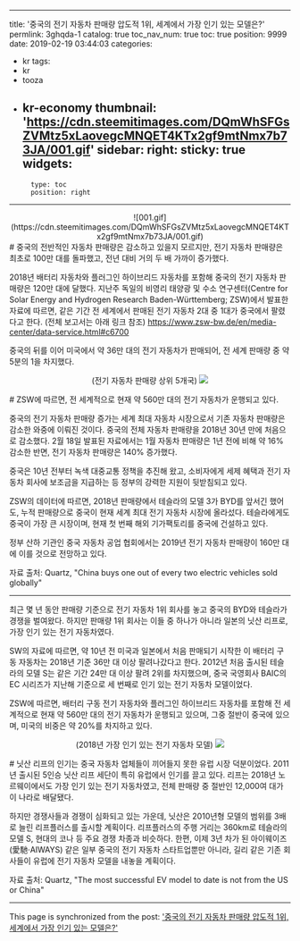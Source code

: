 
---
title: '중국의 전기 자동차 판매량 압도적 1위, 세계에서 가장 인기 있는 모델은?'
permlink: 3ghqda-1
catalog: true
toc_nav_num: true
toc: true
position: 9999
date: 2019-02-19 03:44:03
categories:
- kr
tags:
- kr
- tooza
- kr-economy
thumbnail: 'https://cdn.steemitimages.com/DQmWhSFGsZVMtz5xLaovegcMNQET4KTx2gf9mtNmx7b73JA/001.gif'
sidebar:
    right:
        sticky: true
widgets:
    -
        type: toc
        position: right
---


<center>
![001.gif](https://cdn.steemitimages.com/DQmWhSFGsZVMtz5xLaovegcMNQET4KTx2gf9mtNmx7b73JA/001.gif)
</center>
#
중국의 전반적인 자동차 판매량은 감소하고 있을지 모르지만, 전기 자동차 판매량은 최초로 100만 대를 돌파했고, 전년 대비 거의 두 배 가까이 증가했다.

2018년 배터리 자동차와 플러그인 하이브리드 자동차를 포함해 중국의 전기 자동차 판매량은 120만 대에 달했다. 지난주 독일의 비영리 태양광 및 수소 연구센터(Centre for Solar Energy and Hydrogen Research Baden-Württemberg; ZSW)에서 발표한 자료에 따르면, 같은 기간 전 세계에서 판매된 전기 자동차 2대 중 1대가 중국에서 팔렸다고 한다. (전체 보고서는 아래 링크 참조)
https://www.zsw-bw.de/en/media-center/data-service.html#c6700

중국의 뒤를 이어 미국에서 약 36만 대의 전기 자동차가 판매되어, 전 세계 판매량 중 약 5분의 1을 차지했다.
​<center>
(전기 자동차 판매량 상위 5개국)
![](https://cdn.steemitimages.com/DQmPdf2EWFLncsPMyLnmV1D1Tr2vXcKeQpsZ5w858yAffr1/image.png)
</center>
#
ZSW에 따르면, 전 세계적으로 현재 약 560만 대의 전기 자동차가 운행되고 있다.

​중국의 전기 자동차 판매량 증가는 세계 최대 자동차 시장으로서 기존 자동차 판매량은 감소한 와중에 이뤄진 것이다. 중국의 전체 자동차 판매량을 2018년 30년 만에 처음으로 감소했다. 2월 18일 발표된 자료에서는 1월 자동차 판매량은 1년 전에 비해 약 16% 감소한 반면, 전기 자동차 판매량은 140% 증가했다. 

​중국은 10년 전부터 녹색 대중교통 정책을 추진해 왔고, 소비자에게 세제 혜택과 전기 자동차 회사에 보조금을 지급하는 등 정부의 강력한 지원이 뒷받침되고 있다. 

​ZSW의 데이터에 따르면, 2018년 판매량에서 테슬라의 모델 3가 BYD를 앞서긴 했어도, 누적 판매량으로 중국이 현재 세계 최대 전기 자동차 시장에 올라섰다. 테슬라에게도 중국이 가장 큰 시장이며, 현재 첫 번째 해외 기가팩토리를 중국에 건설하고 있다.

​정부 산하 기관인 중국 자동차 공업 협회에서는 2019년 전기 자동차 판매량이 160만 대에 이를 것으로 전망하고 있다.

​자료 출처: Quartz, "China buys one out of every two electric vehicles sold globally"

____

최근 몇 년 동안 판매량 기준으로 전기 자동차 1위 회사를 놓고 중국의 BYD와 테슬라가 경쟁을 벌여왔다. 하지만 판매량 1위 회사는 이들 중 하나가 아니라 일본의 닛산 리프로, 가장 인기 있는 전기 자동차였다. 

​SW의 자료에 따르면, 약 10년 전 미국과 일본에서 처음 판매되기 시작한 이 배터리 구동 자동차는 2018년 기준 36만 대 이상 팔려나갔다고 한다. 2012년 처음 출시된 테슬라의 모델 S는 같은 기간 24만 대 이상 팔려 2위를 차지했으며, 중국 국영회사 BAIC의 EC 시리즈가 지난해 기준으로 세 번째로 인기 있는 전기 자동차 모델이었다.

​ZSW에 따르면, 배터리 구동 전기 자동차와 플러그인 하이브리드 자동차를 포함해 전 세계적으로 현재 약 560만 대의 전기 자동차가 운행되고 있으며, 그중 절반이 중국에 있으며, 미국의 비중은 약 20%를 차지하고 있다.
​<center>
(2018년 가장 인기 있는 전기 자동차 모델)
![](https://cdn.steemitimages.com/DQmWgdC9bXzvdALPA4xvnjg5e9NdUrmoKC1QWYhmUDr8BUM/image.png)
</center>
#
닛산 리프의 인기는 중국 자동차 업체들이 끼어들지 못한 유럽 시장 덕분이었다. 2011년 출시된 5인승 닛산 리프 세단이 특히 유럽에서 인기를 끌고 있다. 리프는 2018년 노르웨이에서도 가장 인기 있는 전기 자동차였고, 전체 판매량 중 절반인 12,000여 대가 이 나라로 배달됐다.

​하지만 경쟁사들과 경쟁이 심화되고 있는 가운데, 닛산은 2010년형 모델의 범위를 3배로 늘린 리프플러스를 출시할 계획이다. 리프플러스의 주행 거리는 360km로 테슬라의 모델 S, 현대의 코나 등 주요 경쟁 차종과 비슷하다. 한편, 이제 3년 차가 된 아이웨이즈(愛馳·AIWAYS) 같은 일부 중국의 전기 자동차 스타트업뿐만 아니라, 길리 같은 기존 회사들이 유럽에 전기 자동차 모델을 내놓을 계획이다.

​자료 출처: Quartz, "The most successful EV model to date is not from the US or China"

- - -

This page is synchronized from the post: ['중국의 전기 자동차 판매량 압도적 1위, 세계에서 가장 인기 있는 모델은?'](https://steemit.com/@pius.pius/3ghqda-1)
